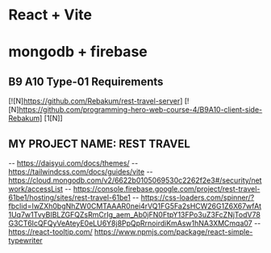 # React + Vite
# mongodb + firebase

## B9 A10 Type-01 Requirements

[![N]https://github.com/Rebakum/rest-travel-server]
[![N]https://github.com/programming-hero-web-course-4/B9A10-client-side-Rebakum]
[1[N]]
 ##   MY PROJECT NAME: REST TRAVEL

 -- https://daisyui.com/docs/themes/
 -- https://tailwindcss.com/docs/guides/vite
 -- https://cloud.mongodb.com/v2/6622b0105069530c2262f2e3#/security/network/accessList
 -- https://console.firebase.google.com/project/rest-travel-61be1/hosting/sites/rest-travel-61be1
 -- https://css-loaders.com/spinner/?fbclid=IwZXh0bgNhZW0CMTAAAR0nei4rVQ1FG5Fa2sHCW26G1Z6X67wfAt1Uq7w1TvyBIBLZGFQZsRmCrIg_aem_Ab0jFN0FtpY13FPo3uZ3FcZNjTodV78G3CT6IcQFQyVeAteyE0eLU6Y8j8PpQpRrnoirdiKmAsw1hNA3XMCmqa07
 -- https://react-tooltip.com/
 https://www.npmjs.com/package/react-simple-typewriter

